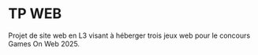 # TP WEB

Projet de site web en L3 visant à héberger trois jeux web pour le concours Games On Web 2025.
